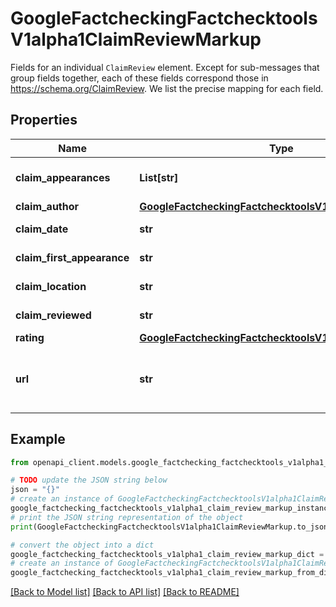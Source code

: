 # GoogleFactcheckingFactchecktoolsV1alpha1ClaimReviewMarkup

Fields for an individual `ClaimReview` element. Except for sub-messages that group fields together, each of these fields correspond those in https://schema.org/ClaimReview. We list the precise mapping for each field.

## Properties

Name | Type | Description | Notes
------------ | ------------- | ------------- | -------------
**claim_appearances** | **List[str]** | A list of links to works in which this claim appears, aside from the one specified in &#x60;claim_first_appearance&#x60;. Corresponds to &#x60;ClaimReview.itemReviewed[@type&#x3D;Claim].appearance.url&#x60;. | [optional] 
**claim_author** | [**GoogleFactcheckingFactchecktoolsV1alpha1ClaimAuthor**](GoogleFactcheckingFactchecktoolsV1alpha1ClaimAuthor.md) |  | [optional] 
**claim_date** | **str** | The date when the claim was made or entered public discourse. Corresponds to &#x60;ClaimReview.itemReviewed.datePublished&#x60;. | [optional] 
**claim_first_appearance** | **str** | A link to a work in which this claim first appears. Corresponds to &#x60;ClaimReview.itemReviewed[@type&#x3D;Claim].firstAppearance.url&#x60;. | [optional] 
**claim_location** | **str** | The location where this claim was made. Corresponds to &#x60;ClaimReview.itemReviewed.name&#x60;. | [optional] 
**claim_reviewed** | **str** | A short summary of the claim being evaluated. Corresponds to &#x60;ClaimReview.claimReviewed&#x60;. | [optional] 
**rating** | [**GoogleFactcheckingFactchecktoolsV1alpha1ClaimRating**](GoogleFactcheckingFactchecktoolsV1alpha1ClaimRating.md) |  | [optional] 
**url** | **str** | This field is optional, and will default to the page URL. We provide this field to allow you the override the default value, but the only permitted override is the page URL plus an optional anchor link (\&quot;page jump\&quot;). Corresponds to &#x60;ClaimReview.url&#x60; | [optional] 

## Example

```python
from openapi_client.models.google_factchecking_factchecktools_v1alpha1_claim_review_markup import GoogleFactcheckingFactchecktoolsV1alpha1ClaimReviewMarkup

# TODO update the JSON string below
json = "{}"
# create an instance of GoogleFactcheckingFactchecktoolsV1alpha1ClaimReviewMarkup from a JSON string
google_factchecking_factchecktools_v1alpha1_claim_review_markup_instance = GoogleFactcheckingFactchecktoolsV1alpha1ClaimReviewMarkup.from_json(json)
# print the JSON string representation of the object
print(GoogleFactcheckingFactchecktoolsV1alpha1ClaimReviewMarkup.to_json())

# convert the object into a dict
google_factchecking_factchecktools_v1alpha1_claim_review_markup_dict = google_factchecking_factchecktools_v1alpha1_claim_review_markup_instance.to_dict()
# create an instance of GoogleFactcheckingFactchecktoolsV1alpha1ClaimReviewMarkup from a dict
google_factchecking_factchecktools_v1alpha1_claim_review_markup_from_dict = GoogleFactcheckingFactchecktoolsV1alpha1ClaimReviewMarkup.from_dict(google_factchecking_factchecktools_v1alpha1_claim_review_markup_dict)
```
[[Back to Model list]](../README.md#documentation-for-models) [[Back to API list]](../README.md#documentation-for-api-endpoints) [[Back to README]](../README.md)


